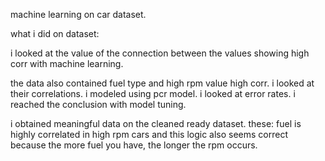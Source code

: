 machine learning on car dataset.

what i did on dataset:

i looked at the value of the connection between the values ​​showing high corr with machine learning.

the data also contained fuel type and high rpm value high corr.
i looked at their correlations.
i modeled using pcr model.
i looked at error rates.
i reached the conclusion with model tuning.

i obtained meaningful data on the cleaned ready dataset.
these:
fuel is highly correlated in high rpm cars and this logic also seems correct because the more fuel you have, the longer the rpm occurs.
